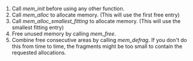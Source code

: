 
1. Call *mem_init* before using any other function.
2. Call *mem_alloc* to allocate memory. (This will use the first free entry)
3. Call *mem_alloc_smallest_fitting* to allocate memory. (This will use the smallest fitting entry)
4. Free unused memory by calling *mem_free*.
5. Combine free consecutive areas by calling *mem_defrag*. If you don't do this from time to time, the fragments might be too small to contain the requested allocations.
